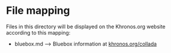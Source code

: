 # File mapping
Files in this directory will be displayed on the Khronos.org website according to this mapping:

* bluebox.md --> Bluebox information at [khronos.org/collada](https://www.khronos.org/collada)


